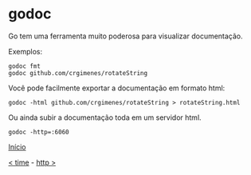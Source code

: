 # godoc

Go tem uma ferramenta muito poderosa para visualizar documentação.

Exemplos:

```
godoc fmt
godoc github.com/crgimenes/rotateString
```

Você pode facilmente exportar a documentação em formato html:

```
godoc -html github.com/crgimenes/rotateString > rotateString.html
```

Ou ainda subir a documentação toda em um servidor html.

```
godoc -http=:6060
```

[Início](README.md)

[< time](time.md) - [http >](http.md)
